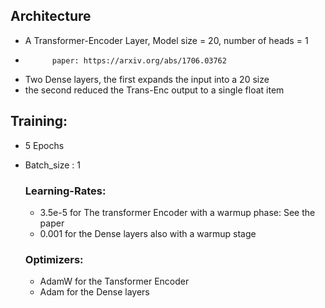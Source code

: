 ## Architecture
- A Transformer-Encoder Layer, Model size = 20, number of heads = 1
-           paper: https://arxiv.org/abs/1706.03762
- Two Dense layers, the first expands the input into a 20 size 
- the second reduced the Trans-Enc output to a single float item


## Training:
- 5 Epochs
- Batch_size : 1

    ### Learning-Rates: 
    - 3.5e-5 for The transformer Encoder with a warmup phase: See the paper
    - 0.001 for the Dense layers also with a warmup stage

    ### Optimizers:
    -   AdamW for the Tansformer Encoder
    -    Adam for the Dense layers
